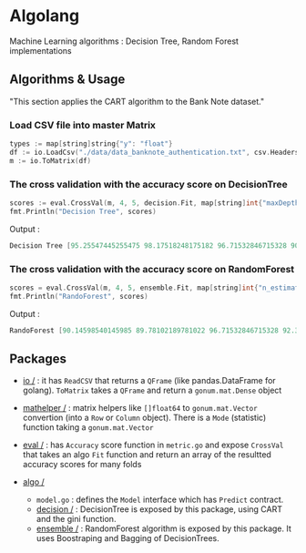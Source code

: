 # Algolang
Machine Learning algorithms : 
Decision Tree, Random Forest implementations


## Algorithms & Usage
"This section applies the CART algorithm to the Bank Note dataset."

### Load CSV file into master Matrix
```c
types := map[string]string{"y": "float"}
df := io.LoadCsv("./data/data_banknote_authentication.txt", csv.Headers([]string{"col_0", "col_1", "col_2", "col_3", "y"}), csv.Types(types))
m := io.ToMatrix(df)
```
### The cross validation with the  accuracy score on DecisionTree
```c
scores := eval.CrossVal(m, 4, 5, decision.Fit, map[string]int{"maxDepth": 5, "minSize": 10})
fmt.Println("Decision Tree", scores)
```
Output :
```c
Decision Tree [95.25547445255475 98.17518248175182 96.71532846715328 90.51094890510949 98.91304347826086]
```
### The cross validation with the accuracy score on RandomForest
```c
scores = eval.CrossVal(m, 4, 5, ensemble.Fit, map[string]int{"n_estimator": 5, "maxDepth": 5, "minSize": 10})
fmt.Println("RandoForest", scores)
```
Output :
```c
RandoForest [90.14598540145985 89.78102189781022 96.71532846715328 92.33576642335767 93.11594202898551]
```

## Packages

* [io /](./io) : it has `ReadCSV` that returns a `QFrame` (like pandas.DataFrame for golang). `ToMatrix` takes a `QFrame` and return a `gonum.mat.Dense` object

* [mathelper /](./mathelper) : matrix helpers like `[]float64` to `gonum.mat.Vector` convertion (into a `Row` or `Column` object). There is a `Mode` (statistic) function taking a `gonum.mat.Vector`

* [eval /](./eval) : has `Accuracy` score function in `metric.go` and expose `CrossVal` that takes an algo `Fit` function and return an array of the resultted accuracy scores for many folds

* [algo /](./algo)
    * `model.go` : defines the `Model` interface which has `Predict` contract.
    * [decision /](./decision) : DecisionTree is exposed by this package, using CART and the gini function.
    * [ensemble /](./ensemble) : RandomForest algorithm is exposed by this package. It uses Boostraping and Bagging of DecisionTrees.
